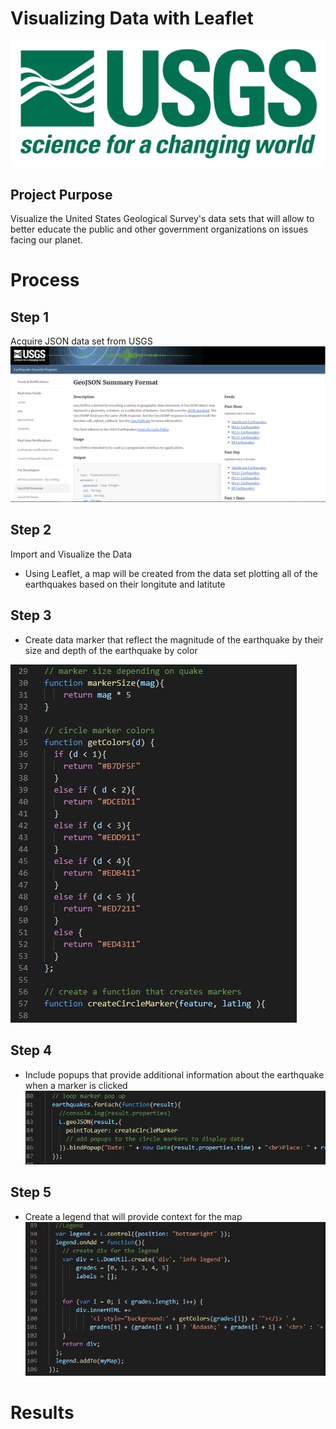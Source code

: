 # Visualizing Data with Leaflet

![Screenshot](Screenshots/logo.png "Screenshot")

## Project Purpose
Visualize the United States Geological Survey's data sets that will allow to better educate the public and other government organizations on issues facing our planet.

# Process

## Step 1 
Acquire JSON data set from USGS 
![Screenshot](Instructions/Images/3-Data.png "Screenshot")

## Step 2
Import and Visualize the Data

- Using Leaflet, a map will be created from the data set plotting all 
  of the earthquakes based on their longitute and latitute


## Step 3
- Create data marker that reflect the magnitude of the earthquake by their
  size and depth of the earthquake by color

![Screenshot](Instructions/Images/markers.JPG "Screenshot")

## Step 4
- Include popups that provide additional information about the earthquake 
  when a marker is clicked
  ![Screenshot](Instructions/Images/popups.JPG "Screenshot")

## Step 5
- Create a legend that will provide context for the map
![Screenshot](Instructions/Images/legend.JPG "Screenshot")


# Results
